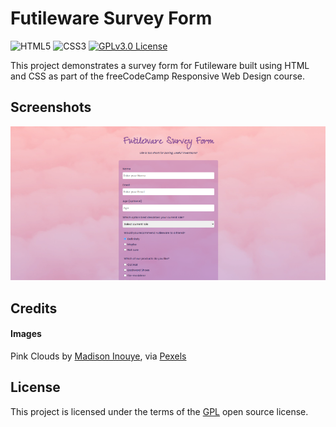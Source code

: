 # Futileware Survey Form

![HTML5](https://img.shields.io/badge/HTML5-orange?logo=html5&logoColor=white)
![CSS3](https://img.shields.io/badge/CSS3-blue?logo=css3&logoColor=white)
[![GPLv3.0 License](https://img.shields.io/badge/License-GPLv3.0-red.svg)](https://www.gnu.org/licenses/gpl-3.0.en.html)

This project demonstrates a survey form for Futileware built using HTML and CSS as part of the freeCodeCamp Responsive Web Design course.

## Screenshots

![page screenshot](./assets/screenshots/page-screenshot.png)

## Credits

#### Images

Pink Clouds by [Madison Inouye](https://www.pexels.com/@mdsnmdsnmdsn/), via [Pexels](https://www.pexels.com/)

## License

This project is licensed under the terms of the [GPL](https://www.gnu.org/licenses/gpl-3.0.en.html) open source license.
